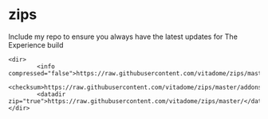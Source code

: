 # zips
Include my repo to ensure you always have the latest updates for The Experience build

    <dir>
	        <info compressed="false">https://raw.githubusercontent.com/vitadome/zips/master/addons.xml</info>
	        <checksum>https://raw.githubusercontent.com/vitadome/zips/master/addons.xml.md5</checksum>
	        <datadir zip="true">https://raw.githubusercontent.com/vitadome/zips/master/</datadir>
	</dir>

